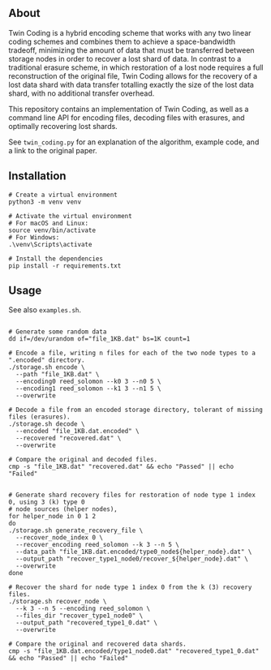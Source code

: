 
## About

Twin Coding is a hybrid encoding scheme that works with any two linear coding schemes and combines
them to achieve a space-bandwidth tradeoff, minimizing the amount of data that must be transferred
between storage nodes in order to recover a lost shard of data. In contrast to a traditional
erasure scheme, in which restoration of a lost node requires a full reconstruction of the original
file, Twin Coding allows for the recovery of a lost data shard with data transfer totalling exactly
the size of the lost data shard, with no additional transfer overhead.

This repository contains an implementation of Twin Coding, as well as a command line API for encoding 
files, decoding files with erasures, and optimally recovering lost shards.

See `twin_coding.py` for an explanation of the algorithm, example code, and a link to the original paper.


## Installation

```
# Create a virtual environment
python3 -m venv venv
```

```
# Activate the virtual environment
# For macOS and Linux:
source venv/bin/activate
# For Windows:
.\venv\Scripts\activate
```

```
# Install the dependencies
pip install -r requirements.txt
```

## Usage

See also `examples.sh`.

```

# Generate some random data
dd if=/dev/urandom of="file_1KB.dat" bs=1K count=1

# Encode a file, writing n files for each of the two node types to a ".encoded" directory.
./storage.sh encode \
  --path "file_1KB.dat" \
  --encoding0 reed_solomon --k0 3 --n0 5 \
  --encoding1 reed_solomon --k1 3 --n1 5 \
  --overwrite

# Decode a file from an encoded storage directory, tolerant of missing files (erasures).
./storage.sh decode \
  --encoded "file_1KB.dat.encoded" \
  --recovered "recovered.dat" \
  --overwrite

# Compare the original and decoded files.
cmp -s "file_1KB.dat" "recovered.dat" && echo "Passed" || echo "Failed"


# Generate shard recovery files for restoration of node type 1 index 0, using 3 (k) type 0
# node sources (helper nodes),
for helper_node in 0 1 2
do
./storage.sh generate_recovery_file \
  --recover_node_index 0 \
  --recover_encoding reed_solomon --k 3 --n 5 \
  --data_path "file_1KB.dat.encoded/type0_node${helper_node}.dat" \
  --output_path "recover_type1_node0/recover_${helper_node}.dat" \
  --overwrite
done

# Recover the shard for node type 1 index 0 from the k (3) recovery files.
./storage.sh recover_node \
  --k 3 --n 5 --encoding reed_solomon \
  --files_dir "recover_type1_node0" \
  --output_path "recovered_type1_0.dat" \
  --overwrite

# Compare the original and recovered data shards.
cmp -s "file_1KB.dat.encoded/type1_node0.dat" "recovered_type1_0.dat" && echo "Passed" || echo "Failed"

```

